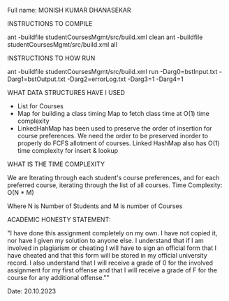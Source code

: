 Full name: MONISH KUMAR DHANASEKAR

INSTRUCTIONS TO COMPILE 

ant -buildfile studentCoursesMgmt/src/build.xml clean
ant -buildfile studentCoursesMgmt/src/build.xml all


INSTRUCTIONS TO HOW RUN
 
ant -buildfile studentCoursesMgmt/src/build.xml run -Darg0=bstInput.txt -Darg1=bstOutput.txt -Darg2=errorLog.txt -Darg3=1 -Darg4=1


WHAT DATA STRUCTURES HAVE I USED

* List for Courses
* Map for building a class timing Map to fetch class time at O(1) time complexity
* LinkedHahMap  has been used to preserve the order of insertion for course preferences. We need the order to be preserved inorder to properly do FCFS  allotment of courses. Linked HashMap also has O(1) time complexity for insert & lookup

WHAT IS THE TIME COMPLEXITY 

We are Iterating through each student's course preferences, and for each preferred course, iterating through the list of all courses.
Time Complexity: O(N * M)

Where N is Number of Students
and M is number of Courses

ACADEMIC HONESTY STATEMENT:

"I have done this assignment completely on my own. I have not copied it, nor have I given my solution to anyone else. I understand that if I am involved in plagiarism or cheating I will have to sign an official form that I have cheated and that this form will be stored in my official university record. I also understand that I will receive a grade of 0 for the involved assignment for my first offense and that I will receive a grade of F for the course for any additional offense.""

Date: 20.10.2023